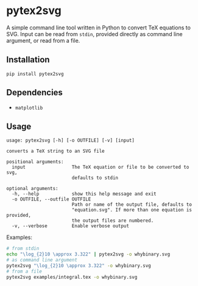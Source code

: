
pytex2svg
===

A simple command line tool written in Python to convert TeX equations to SVG. Input can be read from `stdin`, provided directly as command line argument, or read from a file.


Installation
---

`pip install pytex2svg`


Dependencies
---

- `matplotlib`


Usage
---


```
usage: pytex2svg [-h] [-o OUTFILE] [-v] [input]

converts a TeX string to an SVG file

positional arguments:
  input                 The TeX equation or file to be converted to svg,
                        defaults to stdin

optional arguments:
  -h, --help            show this help message and exit
  -o OUTFILE, --outfile OUTFILE
                        Path or name of the output file, defaults to
                        "equation.svg". If more than one equation is provided,
                        the output files are numbered.
  -v, --verbose         Enable verbose output
```

Examples:
```bash
# from stdin
echo "\log_{2}10 \approx 3.322" | pytex2svg -o whybinary.svg
# as command line argument
pytex2svg "\log_{2}10 \approx 3.322" -o whybinary.svg
# from a file
pytex2svg examples/integral.tex -o whybinary.svg
```

